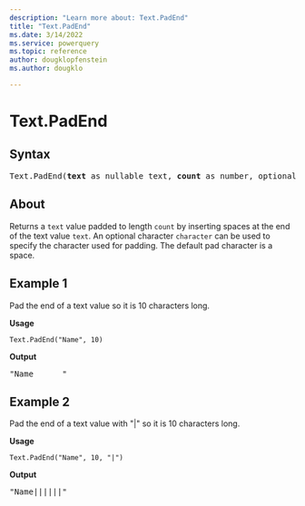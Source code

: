 ```yaml
---
description: "Learn more about: Text.PadEnd"
title: "Text.PadEnd"
ms.date: 3/14/2022
ms.service: powerquery
ms.topic: reference
author: dougklopfenstein
ms.author: dougklo

---
```

# Text.PadEnd

## Syntax

<pre>
Text.PadEnd(<b>text</b> as nullable text, <b>count</b> as number, optional <b>character</b> as nullable text) as nullable text
</pre>
  
## About

Returns a `text` value padded to length `count` by inserting spaces at the end of the text value `text`. An optional character `character` can be used to specify the character used for padding. The default pad character is a space.

## Example 1

Pad the end of a text value so it is 10 characters long.

**Usage**

```powerquery-m
Text.PadEnd("Name", 10)
```

**Output**

<pre>"Name      "</pre>

## Example 2

Pad the end of a text value with "|" so it is 10 characters long.

**Usage**

```powerquery-m
Text.PadEnd("Name", 10, "|")
```

**Output**

<pre>"Name||||||"</pre>
